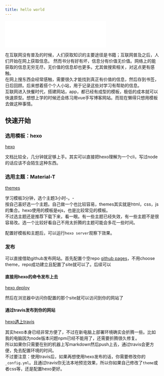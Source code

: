 ```yaml
---
title: hello world
---
```


<iframe frameborder="no" marginwidth="0" marginheight="0" width=330 height=86 src="//music.163.com/outchain/player?type=2&id=1293036&auto=1&height=66"></iframe>

在互联网没有普及的时候，人们获取知识的主要途径是书籍；互联网普及之后，人们开始在网上获取信息。
然而书分有好有坏，信息分有价值无价值。网络上的能获取的信息无穷无尽，无价值的信息却也更多。尤其做搜索相关，对这点更有感触。  
在网上搜东西会经常感触，需要很久才能找到真正有价值的信息，然后存到书签，日后回顾。后来想着搭个个人小站，用于记录这些对学习有帮助的信息。  
互联网进入快餐时代，搭建网站，app，都已经有成型的模板，极低的成本就可以快速原型。想想上学的时候还会练习用vue手写博客网站。而现在懒得只想用模板去做这种事情。

## 快速开始

### 选用模板：hexo

[hexo](https://hexo.io/zh-cn/docs/index.html)

文档比较全，几分钟就足够上手。其实可以直接把hexo理解为一个cli，写过node的话应该不会陌生这种东西。

### 选用主题：Material-T

[themes](https://hexo.io/themes/)

学习模板3分钟，选个主题3小时-。-  
按自己喜好选一个主题。自己做一个也比较容易，themes其实就是html，css，js的集合。hexo使用的模板是ejs，也是比较常见的模板。   
不过选主题还是推荐下载下来，看一眼。有一些主题已经失效，有一些主题不是很容易改。选一个比较好看自己不用太折腾的主题可能会多花一些时间。

配置好模板和主题后，可以运行`hexo server`观察下效果。


### 发布

可以直接借助github发布网站。首先配置个空repo [github pages](https://pages.github.com)，不用choose theme，repo成功建立且配置了site就可以了。后续可以

#### 直接用hexo的命令发布上去

[hexo deploy](https://hexo.io/zh-cn/docs/deployment.html)

然后在浏览器中访问你配置的那个site就可以访问到你的网站了  

#### 通过travis发布到你的网站

[hexo遇上travis](https://juejin.im/post/5a1fa30c6fb9a045263b5d2a)

其实hexo本身已经非常方便了，不过在新电脑上部署环境确实会折腾一些。比如我的电脑因为node版本问题npm已经不能用了，还需要折腾很久修复。  
所以如果你只需要在别的机器上写markdown然后push上去，通过travis会更方便，免去配置环境的时间。  
不过要注意：使用travis后，如果再想使用hexo发布的话，你需要修改你的`_config.yml`。且通过travis你无法本地预览效果，所以你如果自己修改了`theme`或者css等，还是配置hexo更好。  


